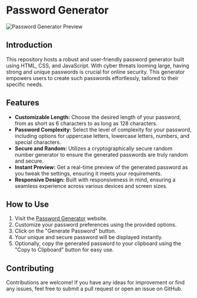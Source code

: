 # Password Generator

![Password Generator Preview](https://raw.githubusercontent.com/pranavt3626/Password-generator/main/password_generator_preview.png)

## Introduction
This repository hosts a robust and user-friendly password generator built using HTML, CSS, and JavaScript. With cyber threats looming large, having strong and unique passwords is crucial for online security. This generator empowers users to create such passwords effortlessly, tailored to their specific needs.

## Features
- **Customizable Length:** Choose the desired length of your password, from as short as 6 characters to as long as 128 characters.
- **Password Complexity:** Select the level of complexity for your password, including options for uppercase letters, lowercase letters, numbers, and special characters.
- **Secure and Random:** Utilizes a cryptographically secure random number generator to ensure the generated passwords are truly random and secure.
- **Instant Preview:** Get a real-time preview of the generated password as you tweak the settings, ensuring it meets your requirements.
- **Responsive Design:** Built with responsiveness in mind, ensuring a seamless experience across various devices and screen sizes.

## How to Use
1. Visit the [Password Generator](https://pranavt3626.github.io/Password-generator/) website.
2. Customize your password preferences using the provided options.
3. Click on the "Generate Password" button.
4. Your unique and secure password will be displayed instantly.
5. Optionally, copy the generated password to your clipboard using the "Copy to Clipboard" button for easy use.

## Contributing
Contributions are welcome! If you have any ideas for improvement or find any issues, feel free to submit a pull request or open an issue on GitHub.


